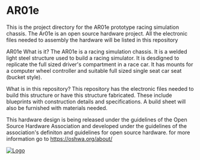 # AR01e
This is the project directory for the AR01e prototype racing simulation chassis. The Ar01e is an open source hardware project. All the electronic files needed to assembly the hardware will be listed in this repository

AR01e
  What is it?
    The AR01e is a racing simulation chassis. It is a welded light steel structure used to build a racing simulator. It is desdigned to replicate the full sized driver's compartment in a race car. It has mounts for a computer wheel controller and suitable full sized single seat car seat (bucket style).

  What is in this repository?
    This repository has the electronic files needed to build this structure or have this structure fabricated. These include blueprints with construction details and specifications. A build sheet will also be furnished with materials needed.

This hardware design is being released under the guidelines of the Open Source Hardware Association and developed under the guidelines of the association's definiton and guidelines for open source hardware. for more information go to https://oshwa.org/about/

<a href="http://www.oshwa.org"><img src="http://www.oshwa.org/wp-content/uploads/2014/03/oshw-logo-100-px.png" alt="Logo"></a>
